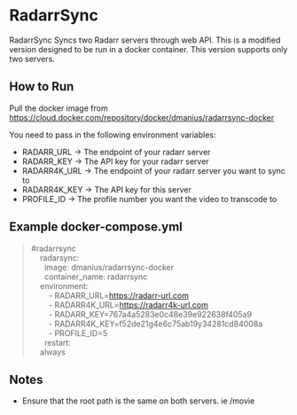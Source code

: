 # RadarrSync 
RadarrSync Syncs two Radarr servers through web API. This is a modified version designed to be run in a docker container. This version supports only two servers.

## How to Run
Pull the docker image from
https://cloud.docker.com/repository/docker/dmanius/radarrsync-docker

You need to pass in the following environment variables:
- RADARR_URL -> The endpoint of your radarr server
- RADARR_KEY -> The API key for your radarr server
- RADARR4K_URL -> The endpoint of your radarr server you want to sync to
- RADARR4K_KEY -> The API key for this server
- PROFILE_ID -> The profile number you want the video to transcode to

## Example docker-compose.yml  
>\#radarrsync  
> &nbsp;&nbsp;&nbsp;&nbsp;radarsync:  
> &nbsp;&nbsp;&nbsp;&nbsp;&nbsp;&nbsp;image:  dmanius/radarrsync-docker  
> &nbsp;&nbsp;&nbsp;&nbsp;&nbsp;&nbsp;container_name: radarrsync  
> &nbsp;&nbsp;&nbsp;&nbsp;environment:  
> &nbsp;&nbsp;&nbsp;&nbsp;&nbsp;&nbsp;&nbsp;&nbsp;- RADARR_URL=https://radarr-url.com  
> &nbsp;&nbsp;&nbsp;&nbsp;&nbsp;&nbsp;&nbsp;&nbsp;- RADARR4K_URL=https://radarr4k-url.com  
> &nbsp;&nbsp;&nbsp;&nbsp;&nbsp;&nbsp;&nbsp;&nbsp;- RADARR_KEY=767a4a5283e0c48e39e922638f405a9  
> &nbsp;&nbsp;&nbsp;&nbsp;&nbsp;&nbsp;&nbsp;&nbsp;- RADARR4K_KEY=f52de21g4e6c75ab19y34281cd84008a  
> &nbsp;&nbsp;&nbsp;&nbsp;&nbsp;&nbsp;&nbsp;&nbsp;- PROFILE_ID=5  
> &nbsp;&nbsp;&nbsp;&nbsp;&nbsp;&nbsp;restart:  
> &nbsp;&nbsp;&nbsp;&nbsp;always  
## Notes
 * Ensure that the root path is the same on both servers. ie /movie

